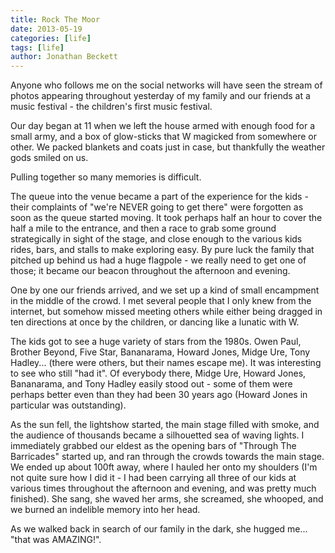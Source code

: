 ```yaml
---
title: Rock The Moor
date: 2013-05-19
categories: [life]
tags: [life]
author: Jonathan Beckett
---
```


Anyone who follows me on the social networks will have seen the stream of photos appearing throughout yesterday of my family and our friends at a music festival - the children's first music festival.

Our day began at 11 when we left the house armed with enough food for a small army, and a box of glow-sticks that W magicked from somewhere or other. We packed blankets and coats just in case, but thankfully the weather gods smiled on us.

Pulling together so many memories is difficult.

The queue into the venue became a part of the experience for the kids - their complaints of "we're NEVER going to get there" were forgotten as soon as the queue started moving. It took perhaps half an hour to cover the half a mile to the entrance, and then a race to grab some ground strategically in sight of the stage, and close enough to the various kids rides, bars, and stalls to make exploring easy. By pure luck the family that pitched up behind us had a huge flagpole - we really need to get one of those; it became our beacon throughout the afternoon and evening.

One by one our friends arrived, and we set up a kind of small encampment in the middle of the crowd. I met several people that I only knew from the internet, but somehow missed meeting others while either being dragged in ten directions at once by the children, or dancing like a lunatic with W.

The kids got to see a huge variety of stars from the 1980s. Owen Paul, Brother Beyond, Five Star, Bananarama, Howard Jones, Midge Ure, Tony Hadley... (there were others, but their names escape me). It was interesting to see who still "had it". Of everybody there, Midge Ure, Howard Jones, Bananarama, and Tony Hadley easily stood out - some of them were perhaps better even than they had been 30 years ago (Howard Jones in particular was outstanding).

As the sun fell, the lightshow started, the main stage filled with smoke, and the audience of thousands became a silhouetted sea of waving lights. I immediately grabbed our eldest as the opening bars of "Through The Barricades" started up, and ran through the crowds towards the main stage. We ended up about 100ft away, where I hauled her onto my shoulders (I'm not quite sure how I did it - I had been carrying all three of our kids at various times throughout the afternoon and evening, and was pretty much finished). She sang, she waved her arms, she screamed, she whooped, and we burned an indelible memory into her head.

As we walked back in search of our family in the dark, she hugged me... "that was AMAZING!".